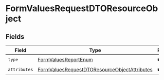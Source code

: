 # FormValuesRequestDTOResourceObject


## Fields

| Field                                                                                                                   | Type                                                                                                                    | Required                                                                                                                | Description                                                                                                             |
| ----------------------------------------------------------------------------------------------------------------------- | ----------------------------------------------------------------------------------------------------------------------- | ----------------------------------------------------------------------------------------------------------------------- | ----------------------------------------------------------------------------------------------------------------------- |
| `type`                                                                                                                  | [FormValuesReportEnum](../../models/components/FormValuesReportEnum.md)                                                 | :heavy_check_mark:                                                                                                      | N/A                                                                                                                     |
| `attributes`                                                                                                            | [FormValuesRequestDTOResourceObjectAttributes](../../models/components/FormValuesRequestDTOResourceObjectAttributes.md) | :heavy_check_mark:                                                                                                      | N/A                                                                                                                     |